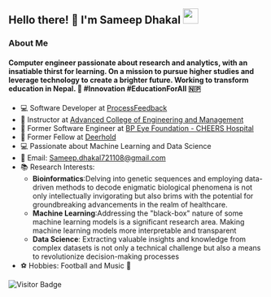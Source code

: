 ## Hello there! 👋 I'm Sameep Dhakal <img src="https://d3sujgifhk94se.cloudfront.net/wp-content/uploads/2019/09/18085910/Monkey_Kid_Coding.gif" width="30">

### About Me
#### Computer engineer passionate about research and analytics, with an insatiable thirst for learning. On a mission to pursue higher studies and leverage technology to create a brighter future. Working to transform education in Nepal. 🌟 #Innovation #EducationForAll 🇳🇵

- 💻 Software Developer at [ProcessFeedback](https://www.processfeedback.org/)
- 🏫 Instructor at [Advanced College of Engineering and Management](https://acem.edu.np/)
- 🏥 Former Software Engineer at [BP Eye Foundation - CHEERS Hospital](https://www.bpeyefoundation.org/)
- 🏡 Former Fellow at [Deerhold](https://www.deerhold.org/)
- 💻 Passionate about Machine Learning and Data Science
- 📧 Email: [Sameep.dhakal721108@gmail.com](mailto:Sameep.dhakal721108@gmail.com)
- 📚 Research Interests:
    - **Bioinformatics**:Delving into genetic sequences and employing data-driven methods to decode enigmatic biological phenomena is not only intellectually invigorating but also brims with the potential for groundbreaking advancements in the realm of healthcare.
    - **Machine Learning**:Addressing the "black-box" nature of some machine learning models is a significant research area. Making machine learning models more interpretable and transparent 
    - **Data Science**: Extracting valuable insights and knowledge from complex datasets is not only a technical challenge but also a means to revolutionize decision-making processes
- ⚽ Hobbies: Football and Music 🎵

![Visitor Badge](https://komarev.com/ghpvc/?username=Sameep-Dhakal&color=green)
